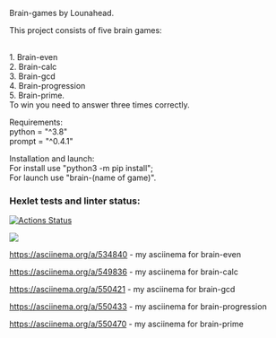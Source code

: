 Brain-games by Lounahead.

This project consists of five brain games:

</br>1. Brain-even
</br>2. Brain-calc
</br>3. Brain-gcd
</br>4. Brain-progression
</br>5. Brain-prime.
</br>To win you need to answer three times correctly.

Requirements:
</br>python = "^3.8"
</br>prompt = "^0.4.1"

Installation and launch:
</br>For install use "python3 -m pip install";
</br>For launch use "brain-(name of game)".

### Hexlet tests and linter status:
[![Actions Status](https://github.com/lounahead/python-project-49/workflows/hexlet-check/badge.svg)](https://github.com/lounahead/python-project-49/actions)

<a href="https://codeclimate.com/github/lounahead/python-project-49/maintainability"><img src="https://api.codeclimate.com/v1/badges/26173e5fba6cc2e5d558/maintainability" /></a>

https://asciinema.org/a/534840 - my asciinema for brain-even

https://asciinema.org/a/549836 - my asciinema for brain-calc

https://asciinema.org/a/550421 - my asciinema for brain-gcd

https://asciinema.org/a/550433 - my asciinema for brain-progression

https://asciinema.org/a/550470 - my asciinema for brain-prime